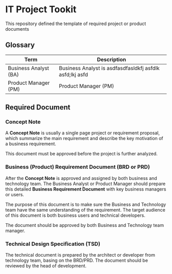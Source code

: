 # IT Project Tookit

This repository defined the template of required project or product documents

## Glossary 
Term | Description 
-----|------------
Business Analyst (BA) | Business Analyst is asdfasdfasldkfj  asfdlk asfd;lkj asfd
Product Manager (PM)  | Product Manager (PM)

## Required Document
### Concept Note
A **Concept Note** is usually a single page project or requirement proposal, which summarize the main requirement and describe the key motivation of a business requirement. 

This document must be approved before the project is further analyzed. 

### Business (Product) Requirement Document (BRD or PRD)
After the **Concept Note** is approved and assigned by both business and technology team. The Business Analyst or Product Manager should  prepare this detailed **Business Requirement Document** with key business managers or users.

The purpose of this document is to make sure the Business and Technology team have the same understanding of the requirement. The target audience of this document is both business users and technical developers. 

The document should be approved by both Business and Technology team manager. 

### Technical Design Specification (TSD)
The technical document is prepared by the architect or developer from technology team, basing on the BRD/PRD. The document should be reviewed by the head of development. 